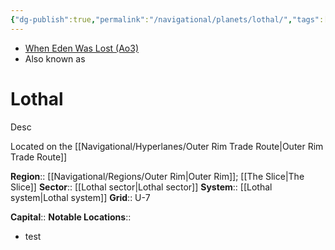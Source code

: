 ```yaml
---
{"dg-publish":true,"permalink":"/navigational/planets/lothal/","tags":["map","planet","starkiller","outerrim","slice","outerrimtr","unfinished"]}
---
```


- [When Eden Was Lost (Ao3)](https://archiveofourown.org/works/19334440/chapters/45992584)
- Also known as 
# Lothal
Desc

Located on the [[Navigational/Hyperlanes/Outer Rim Trade Route\|Outer Rim Trade Route]]

**Region**::  [[Navigational/Regions/Outer Rim\|Outer Rim]]; [[The Slice\|The Slice]]
**Sector**::  [[Lothal sector\|Lothal sector]]
**System**::  [[Lothal system\|Lothal system]]
**Grid**::  U-7

**Capital**::
**Notable Locations**::
- test

